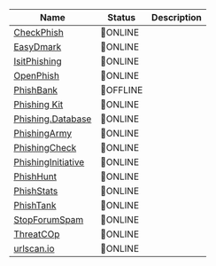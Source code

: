 |Name|Status|Description|
| ------ | ------ | ------ |
|[CheckPhish](https://checkphish.ai)| 🔵ONLINE | |
|[EasyDmark](https://easydmarc.com/tools/phishing-url)| 🔵ONLINE | |
|[IsitPhishing](https://isitphishing.org)| 🔵ONLINE | |
|[OpenPhish](https://openphish.com)| 🔵ONLINE | |
|[PhishBank](https://phishbank.org)| 🔴OFFLINE | |
|[Phishing Kit](https://github.com/0xDanielLopez/phishing_kits)| 🔵ONLINE | |
|[Phishing.Database](https://github.com/mitchellkrogza/Phishing.Database)| 🔵ONLINE | |
|[PhishingArmy](https://phishing.army)| 🔵ONLINE | |
|[PhishingCheck](https://phishcheck.me)| 🔵ONLINE | |
|[PhishingInitiative](https://phishing-initiative.fr/contrib)| 🔵ONLINE | |
|[PhishHunt](https://phishunt.io)| 🔵ONLINE | |
|[PhishStats](https://phishstats.info)| 🔵ONLINE | |
|[PhishTank](https://www.phishtank.com)| 🔵ONLINE | |
|[StopForumSpam](https://www.stopforumspam.com)| 🔵ONLINE | |
|[ThreatCOp](https://threatcop.com/phishing-url-checker)| 🔵ONLINE | |
|[urlscan.io](https://urlscan.io)| 🔵ONLINE | |
